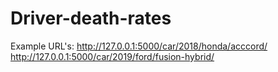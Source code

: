 # Driver-death-rates

Example URL's:
http://127.0.0.1:5000/car/2018/honda/acccord/
http://127.0.0.1:5000/car/2019/ford/fusion-hybrid/
